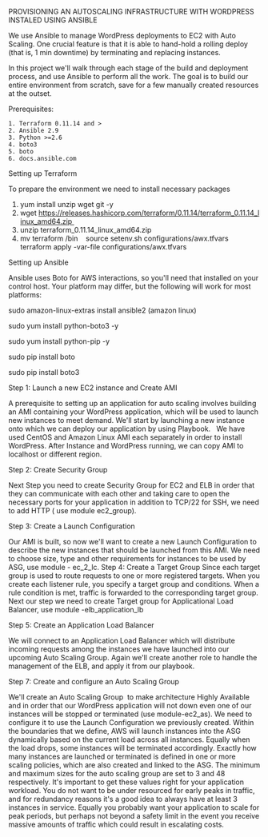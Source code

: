 PROVISIONING AN AUTOSCALING INFRASTRUCTURE WITH WORDPRESS INSTALED USING ANSIBLE

We use Ansible to manage WordPress deployments to EC2 with Auto Scaling. One crucial feature is that it is able to hand-hold a rolling deploy (that is, 1 min downtime) by terminating and replacing instances.

In this project we'll walk through each stage of the build and deployment process, and use Ansible to perform all the work. The goal is to build our entire environment from scratch, save for a few manually created resources at the outset.

Prerequisites:

	1. Terraform 0.11.14 and >
	2. Ansible 2.9
	3. Python >=2.6
	4. boto3
	5. boto
	6. docs.ansible.com 


Setting up Terraform

To prepare the environment we need to install necessary packages  
1. yum install unzip wget git -y  
2. wget https://releases.hashicorp.com/terraform/0.11.14/terraform_0.11.14_linux_amd64.zip 
3. unzip terraform_0.11.14_linux_amd64.zip 
4. mv terraform /bin 
 
source setenv.sh configurations/awx.tfvars 
terraform apply -var-file configurations/awx.tfvars 

Setting up Ansible

Ansible uses Boto for AWS interactions, so you'll need that installed on your control host. Your platform may differ, but the following will work for most platforms:

sudo amazon-linux-extras install ansible2 (amazon linux) 


sudo yum install python-boto3 -y

sudo yum install python-pip -y

sudo pip install boto 

sudo pip install boto3

Step 1: Launch a new EC2 instance and Create AMI

A prerequisite to setting up an application for auto scaling involves building an AMI containing your WordPress application, which will be used to launch new instances to meet demand. We'll start by launching a new instance onto which we can deploy our application by using Playbook.  
We have used CentOS and Amazon Linux AMI each separately  in order to install WordPress. 
After Instance and WordPress running, we can copy AMI to localhost or different region. 

Step 2: Create Security Group

Next Step you need  to create Security Group for EC2 and ELB in order that they can communicate with each other and taking care to open the necessary ports for your application in addition to TCP/22 for SSH, we need to add HTTP ( use module ec2_group).

Step 3: Create a Launch Configuration

Our AMI is built, so now we'll want to create a new Launch Configuration to describe the new instances that should be launched from this AMI. We need to choose size, type and other requirements for instances to be used by ASG, use module - ec_2_lc. 
Step 4: Create a Target Group
Since  each target group is used to route requests to one or more registered targets. When you create each listener rule, you specify a target group and conditions. When a rule condition is met, traffic is forwarded to the corresponding target group. Next our step we need to create Target group for Applicational Load Balancer, use module -elb_application_lb

Step 5: Create an Application Load Balancer

We will connect to an Application Load Balancer which will distribute incoming requests among the instances we have launched into our upcoming Auto Scaling Group. Again we'll create another role to handle the management of the ELB, and apply it from our playbook.

Step 7: Create and configure an Auto Scaling Group

We'll create an Auto Scaling Group  to make architecture Highly Available  and in order that our  WordPress application will not down even one of our instances will be stopped or terminated (use module-ec2_as). We need to  configure it to use the Launch Configuration we previously created. Within the boundaries that we define, AWS will launch instances into the ASG dynamically based on the current load across all instances. Equally when the load drops, some instances will be terminated accordingly. Exactly how many instances are launched or terminated is defined in one or more scaling policies, which are also created and linked to the ASG.
  The minimum and maximum sizes for the auto scaling group are set to 3 and 48 respectively. It's important to get these values right for your application workload. You do not want to be under resourced for early peaks in traffic, and for redundancy reasons it's a good idea to always have at least 3 instances in service. Equally you probably want your application to scale for peak periods, but perhaps not beyond a safety limit in the event you receive massive amounts of traffic which could result in escalating costs.
